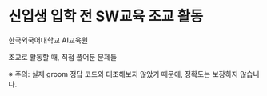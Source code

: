 # 신입생 입학 전 SW교육 조교 활동
한국외국어대학교 AI교육원

조교로 활동할 때, 직접 풀어둔 문제들

※ 주의: 실제 groom 정답 코드와 대조해보지 않았기 때문에, 정확도는 보장하지 않습니다.
